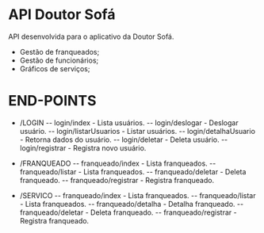 # API Doutor Sofá

API desenvolvida para o aplicativo da Doutor Sofá.

  - Gestão de franqueados;
  - Gestão de funcionários;
  - Gráficos de serviços;

# END-POINTS 

  - /LOGIN
 --  login/index - Lista usuários.
 -- login/deslogar - Deslogar usuário.
 -- login/listarUsuarios - Listar usuários.
 -- login/detalhaUsuario - Retorna dados do usuário.
 -- login/deletar - Deleta usuário.
 -- login/registrar - Registra novo usuário.

  - /FRANQUEADO
  -- franqueado/index - Lista franqueados.
  -- franqueado/listar - Lista franqueados.
  -- franqueado/deletar - Deleta franqueado.
  -- franqueado/registrar - Registra franqueado.

  - /SERVICO
  -- franqueado/index - Lista franqueados.
  -- franqueado/listar - Lista franqueados.
  -- franqueado/detalha - Detalha franqueado.
  -- franqueado/deletar - Deleta franqueado.
  -- franqueado/registrar - Registra franqueado.


